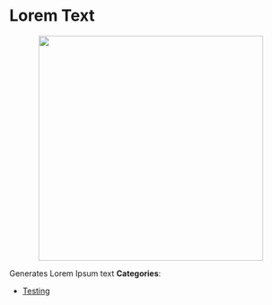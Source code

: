 # Lorem Text

<p align="center">
    <img width="400" src="https://raw.githubusercontent.com/awesome-apis/awesome-apis/apis/lorem-text/logo_256x256.png" />
</p>


Generates Lorem Ipsum text
**Categories**:

- [Testing](https://github/awesome-apis/awesome-apis#testing)



